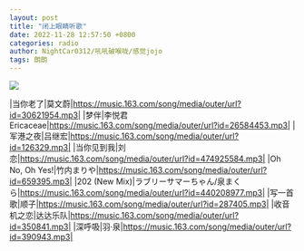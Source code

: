 ```yaml
---
layout: post
title: "闭上眼睛听歌"
date: 2022-11-28 12:57:50 +0800
categories: radio
author: NightCar0312/吼吼破喉咙/感觉jojo
tags: 朗朗
---
```

![]({{site.baseurl}}/images/cover_20221128.jpg)

|当你老了|莫文蔚|https://music.163.com/song/media/outer/url?id=30621954.mp3|
|梦伴|李悦君Ericaceae|https://music.163.com/song/media/outer/url?id=26584453.mp3|
|军港之夜|吕继宏|https://music.163.com/song/media/outer/url?id=126329.mp3|
|当你见到我|刘恋|https://music.163.com/song/media/outer/url?id=474925584.mp3|
|Oh No, Oh Yes!|竹内まりや|https://music.163.com/song/media/outer/url?id=659395.mp3|
|202 (New Mix)|ラブリーサマーちゃん/泉まくら|https://music.163.com/song/media/outer/url?id=440208977.mp3|
|写一首歌|顺子|https://music.163.com/song/media/outer/url?id=287405.mp3|
|收音机之恋|达达乐队|https://music.163.com/song/media/outer/url?id=350841.mp3|
|深呼吸|羽·泉|https://music.163.com/song/media/outer/url?id=390943.mp3|

